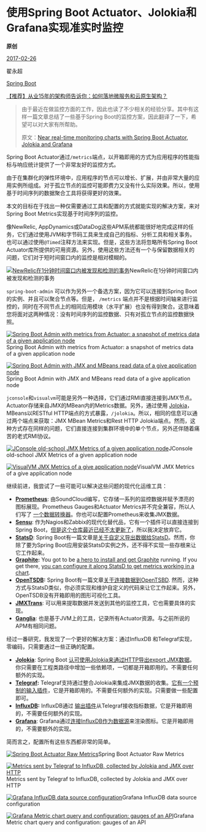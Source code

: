 # 使用Spring Boot Actuator、Jolokia和Grafana实现准实时监控

**原创**

 [2017-02-26](https://blog.didispace.com/spring-boot-jolokia-grafana-monitor/)

 翟永超

 [Spring Boot](https://blog.didispace.com/categories/Spring-Boot/)

[【推荐】从业15年的架构师告诉你：如何落地微服务和云原生架构？](https://blog.didispace.com/how-to-implement-microservice-and-cloud-native-architecture/)

> 由于最近在做监控方面的工作，因此也读了不少相关的经验分享。其中有这样一篇文章总结了一些基于Spring Boot的监控方案，因此翻译了一下，希望可以对大家有所帮助。
>
> 原文：[Near real-time monitoring charts with Spring Boot Actuator, Jolokia and Grafana](https://medium.com/@brunosimioni/near-real-time-monitoring-charts-with-spring-boot-actuator-jolokia-and-grafana-1ce267c50bcc#.il5xmlnv7)

Spring Boot Actuator通过`/metrics`端点，以开箱即用的方式为应用程序的性能指标与响应统计提供了一个非常友好的监控方式。

由于在集群化的弹性环境中，应用程序的节点可以增长、扩展，并由非常大量的应用实例所组成。对于孤立节点的监控可能即费力又没有什么实际效果。所以，使用基于时间序列的数据聚合工具将获得更好的效果。

本文的目标在于找出一种仅需要通过工具和配置的方式就能实现的解决方案，来对Spring Boot Metrics实现基于时间序列的监控。

像NewRelic, AppDynamics或DataDog这些APM系统都能很好地完成这样的任务，它们通过使用JVM和字节码工具来生成自己的指标、分析工具和相关事务。也可以通过使用`@Timed`注释方法来实现。但是，这些方法将忽略所有Spring Boot Actuator库所提供的可用资源。另外，使用这些方法还有一个与保留数据相关的问题，它们对于短时间窗口内的监控是相对模糊的。

[![NewRelic在1分钟时间窗口内被发现和检测的事务](https://blog.didispace.com/assets/1-W_O7bNYmgarjHNasow-PsQ.png)](https://blog.didispace.com/assets/1-W_O7bNYmgarjHNasow-PsQ.png)NewRelic在1分钟时间窗口内被发现和检测的事务

`spring-boot-admin` 可以作为另外一个备选方案，因为它可以连接到Spring Boot的实例、并且可以聚合节点等。但是， `/metrics` 端点并不是根据时间轴来进行监控的，同时在不同节点上的相同应用模块（水平扩展）也没有得到聚合。这意味着您将面对这两种情况：没有时间序列的监控数据、只有对孤立节点的监控数据快照。

[![Spring Boot Admin with metrics from Actuator: a snapshot of metrics data of a given application node](https://blog.didispace.com/assets/1-KK_x2uD66NIIIfmyFIraEg.png)](https://blog.didispace.com/assets/1-KK_x2uD66NIIIfmyFIraEg.png)Spring Boot Admin with metrics from Actuator: a snapshot of metrics data of a given application node

[![Spring Boot Admin with JMX and MBeans read data of a give application node](https://blog.didispace.com/assets/1-MztwgrZsF2wtXL_OMZCfdQ.png)](https://blog.didispace.com/assets/1-MztwgrZsF2wtXL_OMZCfdQ.png)Spring Boot Admin with JMX and MBeans read data of a give application node

`jconsole`和`visualvm`可能是另外一种选择，它们通过RMI直接连接到JMX节点。Actuator存储来自JMX的MBean内的Metrics数据。另外，通过使用 [Jolokia](https://jolokia.org/)，MBeans以RESTful HTTP端点的方式暴露，`/jolokia`。所以，相同的信息可以通过两个端点来获取：JMX MBean Metrics和Rest HTTP Jolokia端点。然而，这种方式存在同样的问题，它们直接连接到集群环境中的单个节点，另外还伴随着痛苦的老式RMI协议。

[![JConsole old-school JMX Metrics of a given application node](https://blog.didispace.com/assets/1-NOkLUyGMydiFYYotF2rKQ.png)](https://blog.didispace.com/assets/1-NOkLUyGMydiFYYotF2rKQ.png)JConsole old-school JMX Metrics of a given application node

[![VisualVM JMX Metrics of a give application node](https://blog.didispace.com/assets/1-mH5Wey1GDlCmDRdZPlHYtg.png)](https://blog.didispace.com/assets/1-mH5Wey1GDlCmDRdZPlHYtg.png)VisualVM JMX Metrics of a give application node

继续前进，我尝试了一些可能可以解决这些问题的现代化运维工具：

- [**Prometheus**](https://prometheus.io/): 由SoundCloud编写，它存储一系列的监控数据并赋予漂亮的图标展现。Prometheus Gauges和Actuator Metrics并不完全兼容，所以人们写了 [一个数据转换器](https://github.com/prometheus/client_java/pull/114)。你也可以配置Prometheus来收集JMX数据。
- [**Sensu**](https://sensuapp.org/): 作为Nagios和Zabbix的现代化替代品，它有一个插件可以直接连接到Spring Boot，[但是这个仓库最近已经不太更新了](https://github.com/sensu-plugins/sensu-plugins-springboot)，所以我决定放弃它。
- [**StatsD**](https://github.com/etsy/statsd): Spring Boot有一篇文章是[关于自定义导出数据给StatsD](http://docs.spring.io/spring-boot/docs/current-SNAPSHOT/reference/htmlsingle/#production-ready-metric-writers-export-to-statsd)。然而，你除了要为Spring Boot应用安装StatsD实例之外，还不得不实现一些存根来让它工作起来。
- [**Graphite**](http://graphiteapp.org/)**:** You got to be [a hero to install and get Graphite](https://graphite.readthedocs.io/en/latest/install.html) running. If you get there, [you can configure it along StatsD to get metrics working in a chart](https://matt.aimonetti.net/posts/2013/06/26/practical-guide-to-graphite-monitoring/).
- [**OpenTSDB**](http://opentsdb.net/)**:** Spring Boot有一篇文章[关于连接数据到OpenTSBD](http://docs.spring.io/spring-boot/docs/current-SNAPSHOT/reference/htmlsingle/#production-ready-metric-writers-export-to-open-tsdb). 然而，这种方式与StatsD类似，你必须实现和维护自定义的代码来让它工作起来。另外，OpenTSDB没有开箱即用的图形可视化工具。
- [**JMXTrans**](https://github.com/jmxtrans/jmxtrans): 可以用来提取数据并发送到其他的监控工具，它也需要具体的实现。
- [**Ganglia**](http://ganglia.info/): 也是基于JVM上的工具，记录所有Actuator资源。与之前所说的APM有相同问题。

经过一番研究，我发现了一个更好的解决方案：通过InfluxDB 和Telegraf实现，零编码，只需要通过一些正确的配置。

- [**Jolokia**](https://jolokia.org/): Spring Boot [认可使用Jolokia来通过HTTP导出export JMX数据](http://docs.spring.io/spring-boot/docs/current-SNAPSHOT/reference/htmlsingle/#production-ready-jolokia)。你只需要在工程类路径中增加一些依赖项，一切都是开箱即用的。不需要任何额外的实现。
- [**Telegraf**](https://www.influxdata.com/time-series-platform/telegraf/)**:** Telegraf支持通过整合Jolokia来集成JMX数据的收集。[它有一个预制的输入插件](https://github.com/influxdata/telegraf/tree/master/plugins/inputs/jolokia)，它是开箱即用的。不需要任何额外的实现。只需要做一些配置即可。
- [**InfluxDB**](https://www.influxdata.com/time-series-platform/influxdb/)**:** InfluxDB通过 [输出插件](https://github.com/influxdata/telegraf/tree/master/plugins/outputs/influxdb)从Telegraf接收指标数据，它是开箱即用的，不需要任何额外的实现。
- [**Grafana**](http://grafana.org/): Grafana通过[连接InfluxDB作为数据源](http://docs.grafana.org/datasources/influxdb/)来渲染图标。它是开箱即用的，不需要额外的实现。

简而言之，配置所有这些东西都非常的简单。

[![Spring Boot Actuator Raw Metrics](https://blog.didispace.com/assets/1-r252t1MBNRc3thU3DMRTcQ.png)](https://blog.didispace.com/assets/1-r252t1MBNRc3thU3DMRTcQ.png)Spring Boot Actuator Raw Metrics

[![Metrics sent by Telegraf to InfluxDB, collected by Jolokia and JMX over HTTP](https://blog.didispace.com/assets/1-XdrZlKh1Q2G0yd6xNkSrgQ.png)](https://blog.didispace.com/assets/1-XdrZlKh1Q2G0yd6xNkSrgQ.png)Metrics sent by Telegraf to InfluxDB, collected by Jolokia and JMX over HTTP

[![Grafana InfluxDB data source configuration](https://blog.didispace.com/assets/1-K8NTfF4Z2ms1YM_4cCjyvQ.png)](https://blog.didispace.com/assets/1-K8NTfF4Z2ms1YM_4cCjyvQ.png)Grafana InfluxDB data source configuration

[![Grafana Metric chart query and configuration: gauges of an API](https://blog.didispace.com/assets/1-ZoQcStClNQf7iz_cQNZHxA.png)](https://blog.didispace.com/assets/1-ZoQcStClNQf7iz_cQNZHxA.png)Grafana Metric chart query and configuration: gauges of an API